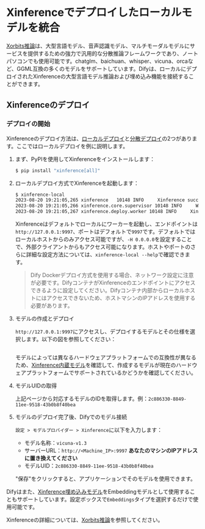 # Xinferenceでデプロイしたローカルモデルを統合

[Xorbits推論](https://github.com/xorbitsai/inference)は、大型言語モデル、音声認識モデル、マルチモーダルモデルにサービスを提供するための強力で汎用的な分散推論フレームワークであり、ノートパソコンでも使用可能です。chatglm、baichuan、whisper、vicuna、orcaなど、GGML互換の多くのモデルをサポートしています。Difyは、ローカルにデプロイされたXinferenceの大型言語モデル推論および埋め込み機能を接続することができます。

## Xinferenceのデプロイ

### デプロイの開始

Xinferenceのデプロイ方法は、[ローカルデプロイ](https://github.com/xorbitsai/inference/blob/main/README_zh_CN.md#%E6%9C%AC%E5%9C%B0%E9%83%A8%E7%BD%B2)と[分散デプロイ](https://github.com/xorbitsai/inference/blob/main/README_zh_CN.md#%E5%88%86%E5%B8%83%E5%BC%8F%E9%83%A8%E7%BD%B2)の2つがあります。ここではローカルデプロイを例に説明します。

1.  まず、PyPIを使用してXinferenceをインストールします：

    ```bash
    $ pip install "xinference[all]"
    ```
2.  ローカルデプロイ方式でXinferenceを起動します：

    ```bash
    $ xinference-local
    2023-08-20 19:21:05,265 xinference   10148 INFO     Xinference successfully started. Endpoint: http://127.0.0.1:9997
    2023-08-20 19:21:05,266 xinference.core.supervisor 10148 INFO     Worker 127.0.0.1:37822 has been added successfully
    2023-08-20 19:21:05,267 xinference.deploy.worker 10148 INFO     Xinference worker successfully started.
    ```

    Xinferenceはデフォルトでローカルにワーカーを起動し、エンドポイントは`http://127.0.0.1:9997`、ポートはデフォルトで`9997`です。デフォルトではローカルホストからのみアクセス可能ですが、`-H 0.0.0.0`を設定することで、外部クライアントからもアクセス可能になります。ホストやポートのさらに詳細な設定方法については、`xinference-local --help`で確認できます。
    > Dify Dockerデプロイ方式を使用する場合、ネットワーク設定に注意が必要です。DifyコンテナがXinferenceのエンドポイントにアクセスできるように設定してください。Difyコンテナ内部からローカルホストにはアクセスできないため、ホストマシンのIPアドレスを使用する必要があります。

3.  モデルの作成とデプロイ

    `http://127.0.0.1:9997`にアクセスし、デプロイするモデルとその仕様を選択します。以下の図を参照してください：

    <figure><img src="../../.gitbook/assets/image (16).png" alt=""><figcaption></figcaption></figure>

    モデルによっては異なるハードウェアプラットフォームでの互換性が異なるため、[Xinference内蔵モデル](https://inference.readthedocs.io/en/latest/models/builtin/index.html)を確認して、作成するモデルが現在のハードウェアプラットフォームでサポートされているかどうかを確認してください。
4.  モデルUIDの取得

    上記ページから対応するモデルのIDを取得します。例：`2c886330-8849-11ee-9518-43b0b8f40bea`
5.  モデルのデプロイ完了後、Difyでのモデル接続

    `設定 > モデルプロバイダー > Xinference`に以下を入力します：

    * モデル名称：`vicuna-v1.3`
    * サーバーURL：`http://<Machine_IP>:9997` **あなたのマシンのIPアドレスに置き換えてください**
    * モデルUID：`2c886330-8849-11ee-9518-43b0b8f40bea`

    "保存"をクリックすると、アプリケーションでそのモデルを使用できます。

Difyはまた、[Xinference埋め込みモデル](https://github.com/xorbitsai/inference/blob/main/README_zh_CN.md#%E5%86%85%E7%BD%AE%E6%A8%A1%E5%9E%8B)をEmbeddingモデルとして使用することもサポートしています。設定ボックスで`Embeddings`タイプを選択するだけで使用可能です。

Xinferenceの詳細については、[Xorbits推論](https://github.com/xorbitsai/inference/blob/main/README_zh_CN.md)を参照してください。